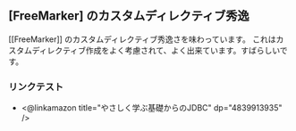 ## [FreeMarker] のカスタムディレクティブ秀逸

[[FreeMarker]] のカスタムディレクティブ秀逸さを味わっています。
これはカスタムディレクティブ作成をよく考慮されて、よく出来ています。すばらしいです。

### リンクテスト

* <@linkamazon title="やさしく学ぶ基礎からのJDBC" dp="4839913935" />
